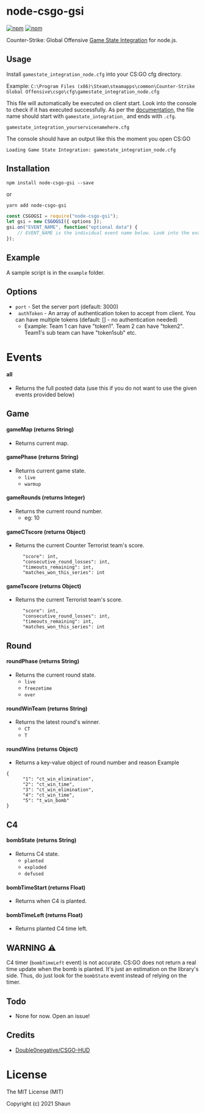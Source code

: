 # node-csgo-gsi

[![npm](https://img.shields.io/npm/dt/node-csgo-gsi.svg)](https://github.com/ShaunLWM/node-csgo-gsi/releases)
[![npm](https://img.shields.io/npm/v/node-csgo-gsi.svg)](https://www.npmjs.com/package/node-csgo-gsi)

Counter-Strike: Global Offensive [Game State Integration](https://developer.valvesoftware.com/wiki/Counter-Strike:_Global_Offensive_Game_State_Integration) for node.js.

## Usage

Install `gamestate_integration_node.cfg` into your CS:GO cfg directory.

Example: `C:\Program Files (x86)\Steam\steamapps\common\Counter-Strike Global Offensive\csgo\cfg\gamestate_integration_node.cfg`

This file will automatically be executed on client start. Look into the console to check if it has executed successfully. As per the [documentation](https://developer.valvesoftware.com/wiki/Counter-Strike:_Global_Offensive_Game_State_Integration#Locating_CS:GO_Install_Directory), the file name should start with `gamestate_integration_` and ends with `.cfg`.

```
gamestate_integration_yourservicenamehere.cfg
```

The console should have an output like this the moment you open CS:GO

```
Loading Game State Integration: gamestate_integration_node.cfg
```

## Installation
`npm install node-csgo-gsi --save`

or

```yarn add node-csgo-gsi```

``` js
const CSGOGSI = require("node-csgo-gsi");
let gsi = new CSGOGSI({ options });
gsi.on("EVENT_NAME", function("optional data") {
    // EVENT_NAME is the individual event name below. Look into the example/index.js for more information
});
```


## Example

A sample script is in the `example` folder.


## Options
- ```port``` - Set the server port (default: 3000)
- ``` authToken``` - An array of authentication token to accept from client. You can have multiple tokens (default: [] - no authentication needed)
    - Example: Team 1 can have "token1". Team 2 can have "token2". Team1's sub team can have "token1sub" etc.

# Events

#### all
- Returns the full posted data (use this if you do not want to use the given events provided below)

## Game

#### gameMap (returns String)
- Returns current map.

#### gamePhase (returns String)
- Returns current game state.
    - `live`
    - `warmup`

#### gameRounds (returns Integer)
-  Returns the current round number.
    - eg: 10

#### gameCTscore (returns Object)
- Returns the current Counter Terrorist team's score.
```
      "score": int,
      "consecutive_round_losses": int,
      "timeouts_remaining": int,
      "matches_won_this_series": int
```

#### gameTscore (returns Object)
- Returns the current Terrorist team's score.
```
      "score": int,
      "consecutive_round_losses": int,
      "timeouts_remaining": int,
      "matches_won_this_series": int
```

## Round
#### roundPhase (returns String)
- Returns the current round state.
    - `live`
    - `freezetime`
    - `over`

#### roundWinTeam (returns String)
- Returns the latest round's winner.
    - `CT`
    - `T`

#### roundWins (returns Object)
- Returns a key-value object of round number and reason
Example
```
{
      "1": "ct_win_elimination",
      "2": "ct_win_time",
      "3": "ct_win_elimination",
      "4": "ct_win_time",
      "5": "t_win_bomb"
}
```

## C4

#### bombState (returns String)
- Returns C4 state.
    - `planted`
    - `exploded`
    - `defused`

#### bombTimeStart (returns Float)
- Returns when C4 is planted.

#### bombTimeLeft (returns Float)
- Returns planted C4 time left.

## WARNING ⚠️
C4 timer (`bombTimeLeft` event)  is not accurate. CS:GO does not return a real time update when the bomb is planted. It's just an estimation on the library's side. Thus, do just look for the `bombState` event instead of relying on the timer.

## Todo
- None for now. Open an issue!

## Credits
- [Double0negative/CSGO-HUD](https://github.com/Double0negative/CSGO-HUD)


# License

The MIT License (MIT)

Copyright (c) 2021 Shaun
